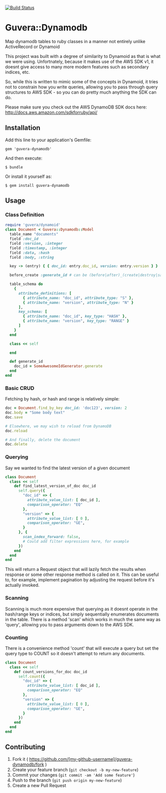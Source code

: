 [![Build Status](https://travis-ci.org/guvera-labs/dynamodb-ruby.svg)](https://travis-ci.org/guvera-labs/dynamodb-ruby)

# Guvera::Dynamodb

Map dynamodb tables to ruby classes in a manner not entirely unlike ActiveRecord or Dynamoid

This project was built with a degree of similarity to Dynamoid as that is what we were using.  Unfortnately, because it makes use of the AWS SDK v1, it doesnt give access to many more modern features such as secondary indices, etc.

So, while this is written to mimic some of the concepts in Dynamoid, it tries not to constrain how you write queries, allowing you to pass through query structures to AWS SDK - so you can do pretty much anything the SDK can do.

Please make sure you check out the AWS DynamoDB SDK docs here: http://docs.aws.amazon.com/sdkforruby/api/

## Installation

Add this line to your application's Gemfile:

    gem 'guvera-dynamodb'

And then execute:

    $ bundle

Or install it yourself as:

    $ gem install guvera-dynamodb

## Usage

### Class Definition

```ruby
require 'guvera/dynamoid'
class Document < Guvera::Dynamodb::Model
  table_name "documents"
  field :doc_id
  field :version, :integer
  field :timestamp, :integer
  field :data, :hash
  field :body, :string

  key -> (entry) { { doc_id: entry.doc_id, version: entry.version } }

  before_create :generate_id # can be (before|after)_(create|destroy|save)

  table_schema do
    {
      attribute_definitions: [
        { attribute_name: "doc_id", attribute_type: "S" },
        { attribute_name: "version", attribute_type: "N" }
      ],
      key_schema: [
        { attribute_name: "doc_id", key_type: "HASH" },
        { attribute_name: "version", key_type: "RANGE" }
      ]
    }
  end

  class << self

  end

  def generate_id
    doc_id = SomeAwesomeIdGenerator.generate
  end
end
```

### Basic CRUD

Fetching by hash, or hash and range is relatively simple:

```ruby
doc = Document.find_by_key doc_id: 'doc123', version: 2
doc.body = "Some body text"
doc.save

# Elsewhere, we may wish to reload from DynamoDB
doc.reload

# And finally, delete the document
doc.delete
```

### Querying

Say we wanted to find the latest version of a given document

```ruby
class Document
  class << self
    def find_latest_version_of_doc doc_id
      self.query({
        "doc_id" => {
          attribute_value_list: [ doc_id ],
          comparison_operator: "EQ"
        },
        "version" => {
          attribute_value_list: [ 0 ],
          comparison_operator: "GE",
        }
      }, {
        scan_index_forward: false,
        # Could add filter expressions here, for example
      })
    end
  end
end
```

This will return a Request object that will lazily fetch the results when response or some other response method is called on it.  This can be useful to, for example, implement pagination by adjusting the request before it's actually invoked.  

### Scanning

Scanning is much more expensive that querying as it doesnt operate in the hash/range keys or indices, but simply sequentially enumerates documents in the table.  There is a method 'scan' which works in much the same way as 'query', allowing you to pass arguments down to the AWS SDK.

### Counting

There is a convenience method 'count' that will execute a query but set the query type to COUNT so it doesn't attempt to return any documents.

```ruby
class Document
  class << self
    def count_versions_for_doc doc_id
      self.count({
        "doc_id" => {
          attribute_value_list: [ doc_id ],
          comparison_operator: "EQ"
        },
        "version" => {
          attribute_value_list: [ 0 ],
          comparison_operator: "GE",
        }
      })
    end
  end
end
```

## Contributing

1. Fork it ( https://github.com/[my-github-username]/guvera-dynamodb/fork )
2. Create your feature branch (`git checkout -b my-new-feature`)
3. Commit your changes (`git commit -am 'Add some feature'`)
4. Push to the branch (`git push origin my-new-feature`)
5. Create a new Pull Request
